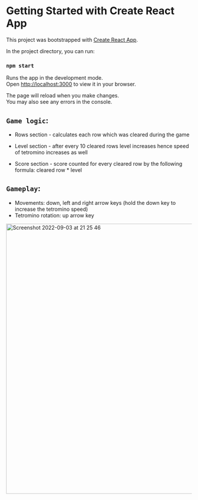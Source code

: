 
# Getting Started with Create React App

This project was bootstrapped with [Create React App](https://github.com/facebook/create-react-app).

In the project directory, you can run:

### `npm start`

Runs the app in the development mode.\
Open [http://localhost:3000](http://localhost:3000) to view it in your browser.

The page will reload when you make changes.\
You may also see any errors in the console.


## `Game logic`:

* Rows section - calculates each row which was cleared during the game

* Level section - after every 10 cleared rows level increases hence speed of tetromino increases as well

* Score section - score counted for every cleared row by the following formula: cleared row * level

## `Gameplay`:

* Movements: down, left and right arrow keys (hold the down key to increase the tetromino speed)
* Tetromino rotation: up arrow key


<img width="732" alt="Screenshot 2022-09-03 at 21 25 46" src="https://user-images.githubusercontent.com/93957570/188286836-3a22f679-51d3-4a1d-bb95-648b128b707f.png">
